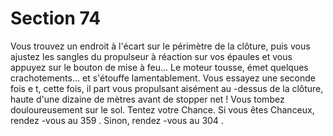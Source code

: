 # Section 74

Vous trouvez un endroit à l'écart sur  le périmètre de la clôture,
puis vous ajustez les sangles du propulseur à réaction sur vos
épaules et vous appuyez sur le bouton de mise à feu... Le moteur
tousse, émet quelques crachotements... et s'étouffe
lamentablement. Vous essayez une seconde fois e t, cette fois, il
part vous propulsant aisément au -dessus de la clôture, haute
d'une dizaine de mètres avant de stopper net ! Vous tombez
douloureusement sur le sol. Tentez votre Chance. Si vous êtes
Chanceux, rendez -vous au 359 . Sinon, rendez -vous au 304 .